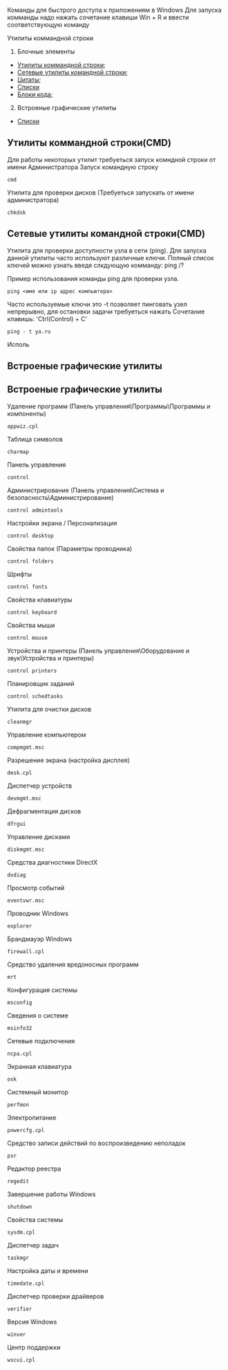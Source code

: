 Команды для быстрого доступа к приложениям в Windows
Для запуска комманды надо нажать сочетание клавиши Win + R и ввести соответствующую команду

Утилиты коммандной строки 

1. Блочные элементы
 + [Утилиты коммандной строки](#UtilCMD);
 + [Сетевые утилиты командной строки](#NetCMD);
 + [Цитаты](#Blockquotes);
 + [Списки](#Lists)
 + [Блоки кода](#CodeBlocks);
2. Встроеные графические утилиты
 + [Списки](#Gui)


## <a name="UtilCMD"></a>   Утилиты коммандной строки(CMD)


Для работы некоторых утилит требуеться запуск комндной строки от имени Администратора 
 Запуск командную строку
 
    cmd

Утилита для проверки дисков (Требуеться запускать от имени администратора)

    chkdsk


## <a name="NetCMD"></a>    Сетевые утилиты командной строки(CMD)


Утилита для проверки доступности узла в сети (ping). Для запуска данной утилиты часто используют различные ключи. Полный список ключей можно узнать введя слкдующую комманду:
ping /?

Пример использования команды ping для проверки узла.

    ping <имя или ip адрес компьютера>

Часто используемые ключи это -t позволяет пинговать узел непрерывно, для остановки задачи требуеться нажать Сочетание клавишь: 'Ctrl(Control) + C'

    ping - t ya.ru

Исполь


## <a name="Gui"></a>    Встроеные графические утилиты
## Встроеные графические утилиты

Удаление программ (Панель управления\Программы\Программы и компоненты)
 
    appwiz.cpl

Таблица символов
   
    charmap

Панель управления

    control

Администрирование (Панель управления\Система и безопасность\Администрирование)

    control admintools

Настройки экрана / Персонализация

    control desktop

Свойства папок (Параметры проводника)

    control folders

Шрифты

    control fonts

Свойства клавиатуры

    control keyboard

Свойства мыши

    control mouse

Устройства и принтеры (Панель управления\Оборудование и звук\Устройства и принтеры)

    control printers

Планировщик заданий

    control schedtasks
 
Утилита для очистки дисков

    cleanmgr

Управление компьютером

    compmgmt.msc

Разрешение экрана (настройка дисплея)

    desk.cpl

Диспетчер устройств

    devmgmt.msc

Дефрагментация дисков

    dfrgui

Управление дисками
    
    diskmgmt.msc

Средства диагностики DirectX

    dxdiag

Просмотр событий

    eventvwr.msc

Проводник Windows

    explorer

Брандмауэр Windows

    firewall.cpl

Средство удаления вредоносных программ

    mrt

Конфигурация системы

    msconfig

Сведения о системе
    
    msinfo32

Сетевые подключения
    
    ncpa.cpl

Экранная клавиатура

    osk

Системный монитор
    
    perfmon

Электропитание

    powercfg.cpl


Средство записи действий по воспроизведению неполадок
    
    psr

Редактор реестра
    
    regedit

Завершение работы Windows

    shutdown

Свойства системы

    sysdm.cpl

Диспетчер задач

    taskmgr

Настройка даты и времени

    timedate.cpl

Диспетчер проверки драйверов

    verifier

Версия Windows
    
    winver

Центр поддержки
    
    wscui.cpl
